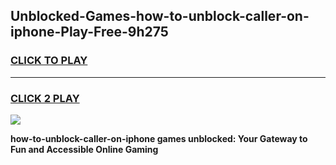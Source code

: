 
## Unblocked-Games-how-to-unblock-caller-on-iphone-Play-Free-9h275
<h3>
<a href="https://premium76.site?title=how-to-unblock-caller-on-iphone&ref=21A">CLICK TO PLAY</a></h3>
<hr>

<h3>
<a href="https://premium76.site?title=how-to-unblock-caller-on-iphone&ref=21A">CLICK 2 PLAY</a>
  
</h3>

<a href="https://premium76.site?title=how-to-unblock-caller-on-iphone&ref=21A"><img src="https://clearcache.store/games.png"></a>


**how-to-unblock-caller-on-iphone games unblocked: Your Gateway to Fun and Accessible Online Gaming**
